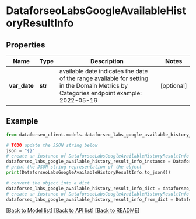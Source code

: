 # DataforseoLabsGoogleAvailableHistoryResultInfo


## Properties

Name | Type | Description | Notes
------------ | ------------- | ------------- | -------------
**var_date** | **str** | available date indicates the date of the range available for setting in the Domain Metrics by Categories endpoint example: 2022-05-16 | [optional] 

## Example

```python
from dataforseo_client.models.dataforseo_labs_google_available_history_result_info import DataforseoLabsGoogleAvailableHistoryResultInfo

# TODO update the JSON string below
json = "{}"
# create an instance of DataforseoLabsGoogleAvailableHistoryResultInfo from a JSON string
dataforseo_labs_google_available_history_result_info_instance = DataforseoLabsGoogleAvailableHistoryResultInfo.from_json(json)
# print the JSON string representation of the object
print(DataforseoLabsGoogleAvailableHistoryResultInfo.to_json())

# convert the object into a dict
dataforseo_labs_google_available_history_result_info_dict = dataforseo_labs_google_available_history_result_info_instance.to_dict()
# create an instance of DataforseoLabsGoogleAvailableHistoryResultInfo from a dict
dataforseo_labs_google_available_history_result_info_from_dict = DataforseoLabsGoogleAvailableHistoryResultInfo.from_dict(dataforseo_labs_google_available_history_result_info_dict)
```
[[Back to Model list]](../README.md#documentation-for-models) [[Back to API list]](../README.md#documentation-for-api-endpoints) [[Back to README]](../README.md)


